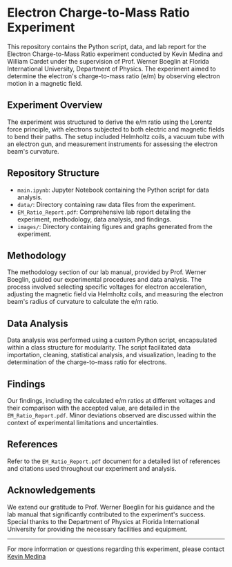 # Electron Charge-to-Mass Ratio Experiment

This repository contains the Python script, data, and lab report for the Electron Charge-to-Mass Ratio experiment conducted by Kevin Medina and William Cardet under the supervision of Prof. Werner Boeglin at Florida International University, Department of Physics. The experiment aimed to determine the electron's charge-to-mass ratio (e/m) by observing electron motion in a magnetic field.

## Experiment Overview

The experiment was structured to derive the e/m ratio using the Lorentz force principle, with electrons subjected to both electric and magnetic fields to bend their paths. The setup included Helmholtz coils, a vacuum tube with an electron gun, and measurement instruments for assessing the electron beam's curvature.

## Repository Structure

- `main.ipynb`: Jupyter Notebook containing the Python script for data analysis.
- `data/`: Directory containing raw data files from the experiment.
- `EM_Ratio_Report.pdf`: Comprehensive lab report detailing the experiment, methodology, data analysis, and findings.
- `images/`: Directory containing figures and graphs generated from the experiment.

## Methodology

The methodology section of our lab manual, provided by Prof. Werner Boeglin, guided our experimental procedures and data analysis. The process involved selecting specific voltages for electron acceleration, adjusting the magnetic field via Helmholtz coils, and measuring the electron beam's radius of curvature to calculate the e/m ratio.

## Data Analysis

Data analysis was performed using a custom Python script, encapsulated within a class structure for modularity. The script facilitated data importation, cleaning, statistical analysis, and visualization, leading to the determination of the charge-to-mass ratio for electrons.

## Findings

Our findings, including the calculated e/m ratios at different voltages and their comparison with the accepted value, are detailed in the `EM_Ratio_Report.pdf`. Minor deviations observed are discussed within the context of experimental limitations and uncertainties.

## References

Refer to the `EM_Ratio_Report.pdf` document for a detailed list of references and citations used throughout our experiment and analysis.

## Acknowledgements

We extend our gratitude to Prof. Werner Boeglin for his guidance and the lab manual that significantly contributed to the experiment's success. Special thanks to the Department of Physics at Florida International University for providing the necessary facilities and equipment.

---

For more information or questions regarding this experiment, please contact [Kevin Medina](mailto:kmedi060@fiu.com)
